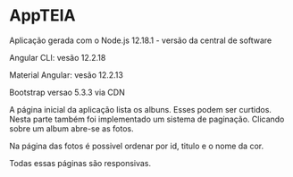 # AppTEIA

Aplicação gerada com o Node.js 12.18.1 - versão da central de software

Angular CLI: vesão 12.2.18

Material Angular: vesão 12.2.13

Bootstrap versao 5.3.3 via CDN

A página inicial da aplicação lista os albuns. Esses podem ser curtidos. Nesta parte também foi implementado um sistema de paginação. Clicando sobre um album abre-se as fotos. 

Na página das fotos é possivel ordenar por id, titulo e o nome da cor.

Todas essas páginas são responsivas.